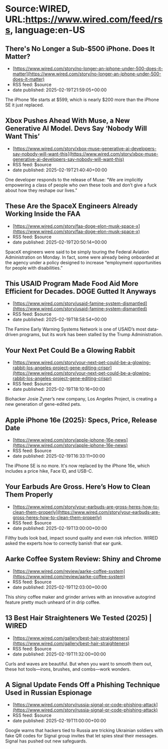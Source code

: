 # Source:WIRED, URL:https://www.wired.com/feed/rss, language:en-US

## There's No Longer a Sub-$500 iPhone. Does It Matter?
 - [https://www.wired.com/story/no-longer-an-iphone-under-500-does-it-matter](https://www.wired.com/story/no-longer-an-iphone-under-500-does-it-matter)
 - RSS feed: $source
 - date published: 2025-02-19T21:59:05+00:00

The iPhone 16e starts at $599, which is nearly $200 more than the iPhone SE it just replaced.

## Xbox Pushes Ahead With Muse, a New Generative AI Model. Devs Say ‘Nobody Will Want This’
 - [https://www.wired.com/story/xbox-muse-generative-ai-developers-say-nobody-will-want-this](https://www.wired.com/story/xbox-muse-generative-ai-developers-say-nobody-will-want-this)
 - RSS feed: $source
 - date published: 2025-02-19T21:40:40+00:00

One developer responds to the release of Muse: “We are implicitly empowering a class of people who own these tools and don’t give a fuck about how they reshape our lives.”

## These Are the SpaceX Engineers Already Working Inside the FAA
 - [https://www.wired.com/story/faa-doge-elon-musk-space-x](https://www.wired.com/story/faa-doge-elon-musk-space-x)
 - RSS feed: $source
 - date published: 2025-02-19T20:50:14+00:00

SpaceX engineers were said to be simply touring the Federal Aviation Administration on Monday. In fact, some were already being onboarded at the agency under a policy designed to increase “employment opportunities for people with disabilities.”

## This USAID Program Made Food Aid More Efficient for Decades. DOGE Gutted It Anyways
 - [https://www.wired.com/story/usaid-famine-system-dismantled](https://www.wired.com/story/usaid-famine-system-dismantled)
 - RSS feed: $source
 - date published: 2025-02-19T18:58:54+00:00

The Famine Early Warning Systems Network is one of USAID’s most data-driven programs, but its work has been stalled by the Trump Administration.

## Your Next Pet Could Be a Glowing Rabbit
 - [https://www.wired.com/story/your-next-pet-could-be-a-glowing-rabbit-los-angeles-project-gene-editing-crispr](https://www.wired.com/story/your-next-pet-could-be-a-glowing-rabbit-los-angeles-project-gene-editing-crispr)
 - RSS feed: $source
 - date published: 2025-02-19T18:10:16+00:00

Biohacker Josie Zyner’s new company, Los Angeles Project, is creating a new generation of gene-edited pets.

## Apple iPhone 16e (2025): Specs, Price, Release Date
 - [https://www.wired.com/story/apple-iphone-16e-news](https://www.wired.com/story/apple-iphone-16e-news)
 - RSS feed: $source
 - date published: 2025-02-19T16:33:11+00:00

The iPhone SE is no more. It's now replaced by the iPhone 16e, which includes a price hike, Face ID, and USB-C.

## Your Earbuds Are Gross. Here’s How to Clean Them Properly
 - [https://www.wired.com/story/your-earbuds-are-gross-heres-how-to-clean-them-properly](https://www.wired.com/story/your-earbuds-are-gross-heres-how-to-clean-them-properly)
 - RSS feed: $source
 - date published: 2025-02-19T13:00:00+00:00

Filthy buds look bad, impact sound quality and even risk infection. WIRED asked the experts how to correctly banish that ear gunk.

## Aarke Coffee System Review: Shiny and Chrome
 - [https://www.wired.com/review/aarke-coffee-system](https://www.wired.com/review/aarke-coffee-system)
 - RSS feed: $source
 - date published: 2025-02-19T12:03:00+00:00

This shiny coffee maker and grinder arrives with an innovative autogrind feature pretty much unheard of in drip coffee.

## 13 Best Hair Straighteners We Tested (2025) | WIRED
 - [https://www.wired.com/gallery/best-hair-straighteners](https://www.wired.com/gallery/best-hair-straighteners)
 - RSS feed: $source
 - date published: 2025-02-19T11:32:00+00:00

Curls and waves are beautiful. But when you want to smooth them out, these hot tools—irons, brushes, and combs—work wonders.

## A Signal Update Fends Off a Phishing Technique Used in Russian Espionage
 - [https://www.wired.com/story/russia-signal-qr-code-phishing-attack](https://www.wired.com/story/russia-signal-qr-code-phishing-attack)
 - RSS feed: $source
 - date published: 2025-02-19T11:00:00+00:00

Google warns that hackers tied to Russia are tricking Ukrainian soldiers with fake QR codes for Signal group invites that let spies steal their messages. Signal has pushed out new safeguards.

